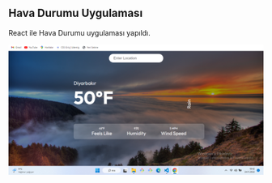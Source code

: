 
<h2>Hava Durumu Uygulaması</h2>


<p>React ile Hava Durumu uygulaması yapıldı.</p>



<img src="./src/ekranresmi.png">